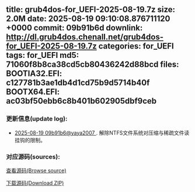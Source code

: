 title: grub4dos-for_UEFI-2025-08-19.7z
size: 2.0M
date: 2025-08-19 09:10:08.876711120 +0000
commit: 09b91b6d
downlink: http://dl.grub4dos.chenall.net/grub4dos-for_UEFI-2025-08-19.7z
categories: for_UEFI
tags: for_UEFI
md5: 71060f8b8ca38cd5cb80436242d88bcd
files:
  BOOTIA32.EFI: c127781b3ae1db4d1cd75b9d5714b40f
  BOOTX64.EFI: ac03bf50ebb6c8b401b602905dbf9ceb
---

### 更新信息(update log):
  * [2025-08-19 09b91b6@yaya2007 ](https://github.com/chenall/grub4dos/commit/09b91b6d9ba539f347d4b4f10fe0e3ef8b278036)     ﻿. 解除NTFS文件系统对压缩与稀疏文件读挂钩的限制。


### 对应源码(sources):
  [查看源码(Browse source)](https://github.com/chenall/grub4dos/tree/09b91b6d9ba539f347d4b4f10fe0e3ef8b278036)

  [下载源码(Download ZIP)](https://github.com/chenall/grub4dos/archive/09b91b6d9ba539f347d4b4f10fe0e3ef8b278036.zip)
